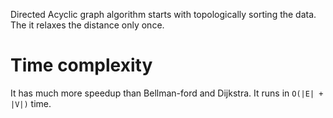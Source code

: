 
Directed Acyclic graph algorithm starts with topologically sorting the data. The it relaxes the distance only once.


Time complexity
=====================

It has much more speedup than Bellman-ford and Dijkstra. It runs in `O(|E| + |V|)` time.

